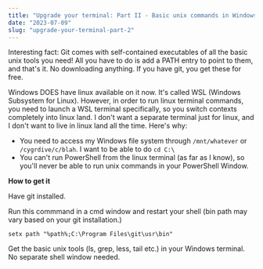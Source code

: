 ```yaml
---
title: "Upgrade your terminal: Part II - Basic unix commands in Windows Terminal"
date: "2023-07-09"
slug: "upgrade-your-terminal-part-2"
---
```


Interesting fact: Git comes with self-contained executables of all the basic unix tools you need! All you have to do is add a PATH entry to point to them, and that's it. No downloading anything. If you have git, you get these for free.

Windows DOES have linux available on it now. It's called WSL (Windows Subsystem for Linux). However, in order to run linux terminal commands, you need to launch a WSL terminal specifically, so you switch contexts completely into linux land. I don't want a separate terminal just for linux, and I don't want to live in linux land all the time. Here's why:

- You need to access my Windows file system through `/mnt/whatever` or `/cygrdive/c/blah`. I want to be able to do `cd C:\`
- You can't run PowerShell from the linux terminal (as far as I know), so you'll never be able to run unix commands in your PowerShell Window.

**How to get it**

Have git installed.

Run this commmand in a cmd window and restart your shell (bin path may vary based on your git installation.)

`setx path "%path%;C:\Program Files\git\usr\bin"`

Get the basic unix tools (ls, grep, less, tail etc.) in your Windows terminal. No separate shell window needed.
